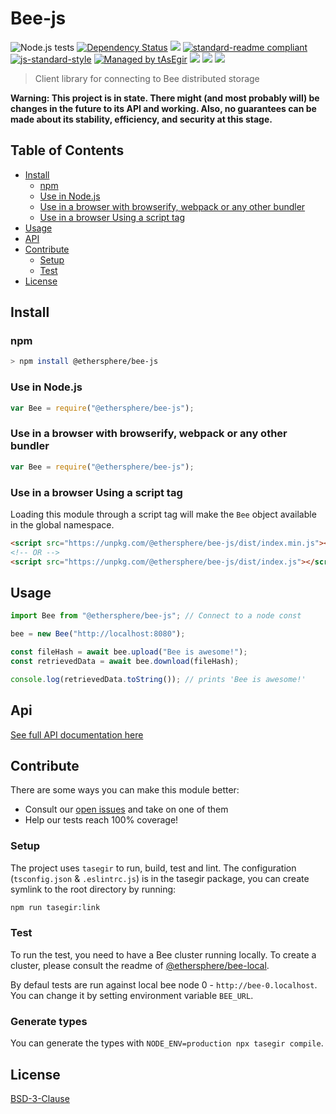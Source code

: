 # Bee-js

![Node.js tests](https://github.com/ethersphere/bee-js/workflows/Node.js%20tests/badge.svg?branch=master)
[![Dependency Status](https://david-dm.org/ethersphere/bee-js.svg?style=flat-square)](https://david-dm.org/ethersphere/bee-js)
[![](https://img.shields.io/badge/made%20by-Swarm-blue.svg?style=flat-square)](https://swarm.ethereum.org/)
[![standard-readme compliant](https://img.shields.io/badge/standard--readme-OK-brightgreen.svg?style=flat-square)](https://github.com/RichardLitt/standard-readme)
[![js-standard-style](https://img.shields.io/badge/code%20style-standard-brightgreen.svg?style=flat-square)](https://github.com/feross/standard)
[![Managed by tAsEgir](https://img.shields.io/badge/%20managed%20by-tasegir-brightgreen?style=flat-square)](https://github.com/auhau/tasegir)
![](https://img.shields.io/badge/npm-%3E%3D6.0.0-orange.svg?style=flat-square)
![](https://img.shields.io/badge/Node.js-%3E%3D10.0.0-orange.svg?style=flat-square)
![](https://img.shields.io/badge/runs%20in-browser%20%7C%20node%20%7C%20webworker%20%7C%20electron-orange)

> Client library for connecting to Bee distributed storage

**Warning: This project is in  state. There might (and most probably will) be changes in the future to its API and working. Also, no guarantees can be made about its stability, efficiency, and security at this stage.**

## Table of Contents

- [Install](#install)
  - [npm](#npm)
  - [Use in Node.js](#use-in-nodejs)
  - [Use in a browser with browserify, webpack or any other bundler](#use-in-a-browser-with-browserify-webpack-or-any-other-bundler)
  - [Use in a browser Using a script tag](#use-in-a-browser-using-a-script-tag)
- [Usage](#usage)
- [API](#api)
- [Contribute](#contribute)
  - [Setup](#setup)
  - [Test](#test)
- [License](#license)

## Install

### npm

```sh
> npm install @ethersphere/bee-js
```

### Use in Node.js

```js
var Bee = require("@ethersphere/bee-js");
```

### Use in a browser with browserify, webpack or any other bundler

```js
var Bee = require("@ethersphere/bee-js");
```

### Use in a browser Using a script tag

Loading this module through a script tag will make the `Bee` object available in the global namespace.

```html
<script src="https://unpkg.com/@ethersphere/bee-js/dist/index.min.js"></script>
<!-- OR -->
<script src="https://unpkg.com/@ethersphere/bee-js/dist/index.js"></script>
```

## Usage

```js
import Bee from "@ethersphere/bee-js"; // Connect to a node const

bee = new Bee("http://localhost:8080");

const fileHash = await bee.upload("Bee is awesome!");
const retrievedData = await bee.download(fileHash);

console.log(retrievedData.toString()); // prints 'Bee is awesome!'
```

## Api

[See full API documentation here](./docs/README.md)

## Contribute

There are some ways you can make this module better:

- Consult our [open issues](https://github.com/rsksmart/rif-storage-js/issues) and take on one of them
- Help our tests reach 100% coverage!

### Setup

The project uses `tasegir` to run, build, test and lint. The configuration (`tsconfig.json` & `.eslintrc.js`) is in the tasegir package, you can create symlink to the root directory by running:

```sh
npm run tasegir:link
```

### Test

To run the test, you need to have a Bee cluster running locally. To create a cluster, please consult the readme of [@ethersphere/bee-local](https://github.com/ethersphere/bee-local).

By defaul tests are run against local bee node 0 - `http://bee-0.localhost`. You can change it by setting environment variable `BEE_URL`.

### Generate types

You can generate the types with `NODE_ENV=production npx tasegir compile`.

## License

[BSD-3-Clause](./LICENSE)
